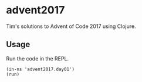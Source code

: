 # advent2017

Tim's solutions to Advent of Code 2017 using Clojure.

## Usage

Run the code in the REPL.

```
(in-ns 'advent2017.day01')
(run)
```
